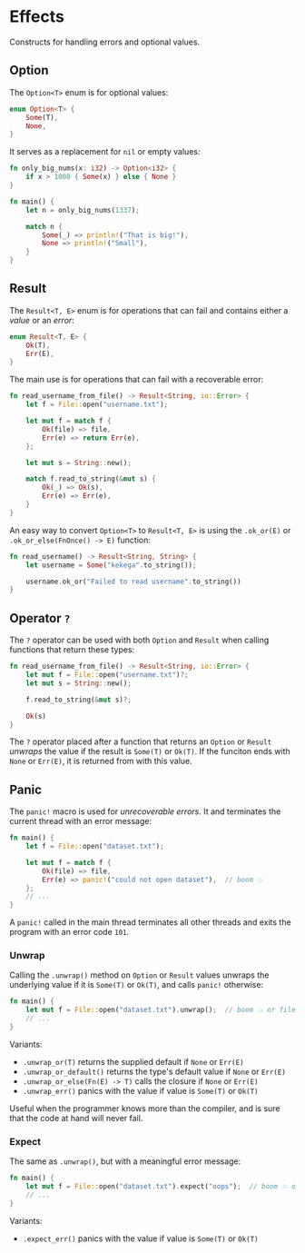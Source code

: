 # Effects

Constructs for handling errors and optional values.

## Option

The `Option<T>` enum is for optional values:

```rust
enum Option<T> {
    Some(T),
    None,
}
```

It serves as a replacement for `nil` or empty values:

```rust
fn only_big_nums(x: i32) -> Option<i32> {
    if x > 1000 { Some(x) } else { None }
}

fn main() {
    let n = only_big_nums(1337);

    match n {
        Some(_) => println!("That is big!"),
        None => println!("Small"),
    }
}
```

## Result

The `Result<T, E>` enum is for operations that can fail and contains either a
_value_ or an _error_:

```rust
enum Result<T, E> {
    Ok(T),
    Err(E),
}
```

The main use is for operations that can fail with a recoverable error:

```rust
fn read_username_from_file() -> Result<String, io::Error> {
    let f = File::open("username.txt");

    let mut f = match f {
        Ok(file) => file,
        Err(e) => return Err(e),
    };

    let mut s = String::new();

    match f.read_to_string(&mut s) {
        Ok(_) => Ok(s),
        Err(e) => Err(e),
    }
}
```

An easy way to convert `Option<T>` to `Result<T, E>` is using the `.ok_or(E)` or
`.ok_or_else(FnOnce() -> E)` function:

```rust
fn read_username() -> Result<String, String> {
    let username = Some("kekega".to_string());

    username.ok_or("Failed to read username".to_string())
}
```

## Operator `?`

The `?` operator can be used with both `Option` and `Result` when calling
functions that return these types:

```rust
fn read_username_from_file() -> Result<String, io::Error> {
    let mut f = File::open("username.txt")?;
    let mut s = String::new();

    f.read_to_string(&mut s)?;

    Ok(s)
}
```

The `?` operator placed after a function that returns an `Option` or `Result`
_unwraps_ the value if the result is `Some(T)` or `Ok(T)`. If the funciton ends
with `None` or `Err(E)`, it is returned from with this value.

## Panic

The `panic!` macro is used for _unrecoverable errors_. It and terminates the
current thread with an error message:

```rust
fn main() {
    let f = File::open("dataset.txt");

    let mut f = match f {
        Ok(file) => file,
        Err(e) => panic!("could not open dataset"),  // boom 💥
    };
    // ...
}
```

A `panic!` called in the main thread terminates all other threads and exits the
program with an error code `101`.

### Unwrap

Calling the `.unwrap()` method on `Option` or `Result` values unwraps the
underlying value if it is `Some(T)` or `Ok(T)`, and calls `panic!` otherwise:

```rust
fn main() {
    let mut f = File::open("dataset.txt").unwrap();  // boom 💥 or file 🗂
    // ...
}
```

Variants:

- `.unwrap_or(T)` returns the supplied default if `None` or `Err(E)`
- `.unwrap_or_default()` returns the type's default value if `None` or `Err(E)`
- `.unwrap_or_else(Fn(E) -> T)` calls the closure if `None` or `Err(E)`
- `.unwrap_err()` panics with the value if value is `Some(T)` or `Ok(T)`

Useful when the programmer knows more than the compiler, and is sure that the
code at hand will never fail.

### Expect

The same as `.unwrap()`, but with a meaningful error message:

```rust
fn main() {
    let mut f = File::open("dataset.txt").expect("oops");  // boom 💥 or file 🗂
    // ...
}
```

Variants:

- `.expect_err()` panics with the value if value is `Some(T)` or `Ok(T)`
